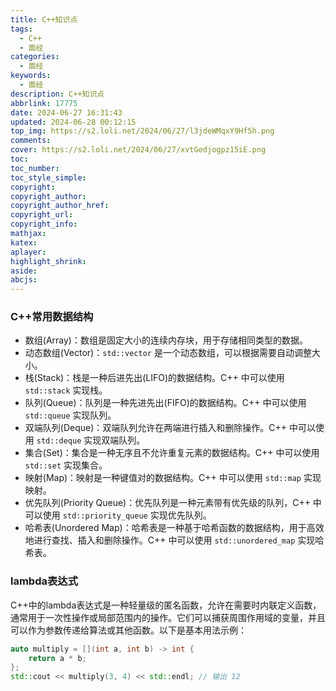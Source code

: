 ```yaml
---
title: C++知识点
tags:
  - C++
  - 面经
categories:
  - 面经
keywords:
  - 面经
description: C++知识点
abbrlink: 17775
date: 2024-06-27 16:31:43
updated: 2024-06-28 00:12:15
top_img: https://s2.loli.net/2024/06/27/l3jdeWMqxY9Hf5h.png
comments:
cover: https://s2.loli.net/2024/06/27/xvtGedjogpz15iE.png
toc:
toc_number:
toc_style_simple:
copyright:
copyright_author:
copyright_author_href:
copyright_url:
copyright_info:
mathjax:
katex:
aplayer:
highlight_shrink:
aside:
abcjs:
---
```



### C++常用数据结构
- 数组(Array)：数组是固定大小的连续内存块，用于存储相同类型的数据。
- 动态数组(Vector)：`std::vector` 是一个动态数组，可以根据需要自动调整大小。
- 栈(Stack)：栈是一种后进先出(LIFO)的数据结构。C++ 中可以使用 `std::stack` 实现栈。
- 队列(Queue)：队列是一种先进先出(FIFO)的数据结构。C++ 中可以使用 `std::queue` 实现队列。
- 双端队列(Deque)：双端队列允许在两端进行插入和删除操作。C++ 中可以使用 `std::deque` 实现双端队列。
- 集合(Set)：集合是一种无序且不允许重复元素的数据结构。C++ 中可以使用 `std::set` 实现集合。
- 映射(Map)：映射是一种键值对的数据结构。C++ 中可以使用 `std::map` 实现映射。
- 优先队列(Priority Queue)：优先队列是一种元素带有优先级的队列，C++ 中可以使用 `std::priority_queue` 实现优先队列。
- 哈希表(Unordered Map)：哈希表是一种基于哈希函数的数据结构，用于高效地进行查找、插入和删除操作。C++ 中可以使用 `std::unordered_map` 实现哈希表。

### lambda表达式
C++中的lambda表达式是一种轻量级的匿名函数，允许在需要时内联定义函数，通常用于一次性操作或局部范围内的操作。它们可以捕获周围作用域的变量，并且可以作为参数传递给算法或其他函数。以下是基本用法示例：
```c++
auto multiply = [](int a, int b) -> int {
    return a * b;
};
std::cout << multiply(3, 4) << std::endl; // 输出 12
```



